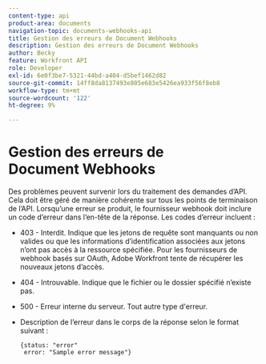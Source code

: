 ```yaml
---
content-type: api
product-area: documents
navigation-topic: documents-webhooks-api
title: Gestion des erreurs de Document Webhooks
description: Gestion des erreurs de Document Webhooks
author: Becky
feature: Workfront API
role: Developer
exl-id: 6e0f3be7-5321-44bd-a404-d5bef1462d82
source-git-commit: 14ff8da8137493e805e683e5426ea933f56f8eb8
workflow-type: tm+mt
source-wordcount: '122'
ht-degree: 9%

---
```


# Gestion des erreurs de Document Webhooks

Des problèmes peuvent survenir lors du traitement des demandes d’API. Cela doit être géré de manière cohérente sur tous les points de terminaison de l’API. Lorsqu’une erreur se produit, le fournisseur webhook doit inclure un code d’erreur dans l’en-tête de la réponse. Les codes d’erreur incluent :

* 403 - Interdit. Indique que les jetons de requête sont manquants ou non valides ou que les informations d’identification associées aux jetons n’ont pas accès à la ressource spécifiée. Pour les fournisseurs de webhook basés sur OAuth, Adobe Workfront tente de récupérer les nouveaux jetons d’accès.

* 404 - Introuvable. Indique que le fichier ou le dossier spécifié n’existe pas.

* 500 - Erreur interne du serveur. Tout autre type d&#39;erreur.

* Description de l’erreur dans le corps de la réponse selon le format suivant :

  ```
  {status: "error"
   error: "Sample error message"}
  ```
